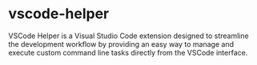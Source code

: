 # vscode-helper
VSCode Helper is a Visual Studio Code extension designed to streamline the development workflow by providing an easy way to manage and execute custom command line tasks directly from the VSCode interface.
